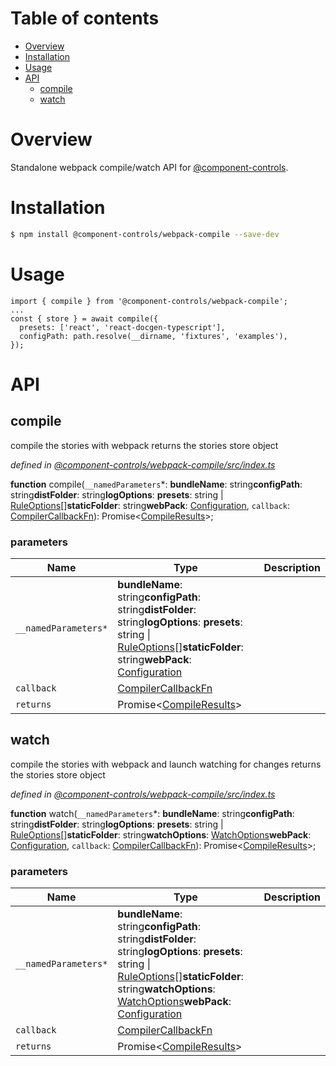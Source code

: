 # Table of contents

-   [Overview](#overview)
-   [Installation](#installation)
-   [Usage](#usage)
-   [API](#api)
    -   [compile](#compile)
    -   [watch](#watch)

# Overview

Standalone webpack compile/watch API for [@component-controls](https://github.com/ccontrols/component-controls).

# Installation

```bash
$ npm install @component-controls/webpack-compile --save-dev
```

# Usage

    import { compile } from '@component-controls/webpack-compile';
    ...
    const { store } = await compile({
      presets: ['react', 'react-docgen-typescript'],
      configPath: path.resolve(__dirname, 'fixtures', 'examples'),
    });

# API

<tsdoc-typescript files="@types/webpack/index.d.ts" entry="./src/index.ts,./src/types.ts"/>

<!-- START-TSDOC-TYPESCRIPT -->

## compile

compile the stories with webpack
returns the stories store object

_defined in [@component-controls/webpack-compile/src/index.ts](https://github.com/ccontrols/component-controls/tree/master/core/webpack-compile/src/index.ts#L14)_

**function** compile(`__namedParameters`\*: **bundleName**: string**configPath**: string**distFolder**: string**logOptions**: **presets**: string | [RuleOptions](#ruleoptions)\[]**staticFolder**: string**webPack**: [Configuration](#configuration), `callback`: [CompilerCallbackFn](#compilercallbackfn)): Promise&lt;[CompileResults](#compileresults)>;

### parameters

| Name                 | Type                                                                                                                                                                                                        | Description |
| -------------------- | ----------------------------------------------------------------------------------------------------------------------------------------------------------------------------------------------------------- | ----------- |
| `__namedParameters*` | **bundleName**: string**configPath**: string**distFolder**: string**logOptions**: **presets**: string \| [RuleOptions](#ruleoptions)\[]**staticFolder**: string**webPack**: [Configuration](#configuration) |             |
| `callback`           | [CompilerCallbackFn](#compilercallbackfn)                                                                                                                                                                   |             |
| `returns`            | Promise&lt;[CompileResults](#compileresults)>                                                                                                                                                               |             |

## watch

compile the stories with webpack and launch watching for changes
returns the stories store object

_defined in [@component-controls/webpack-compile/src/index.ts](https://github.com/ccontrols/component-controls/tree/master/core/webpack-compile/src/index.ts#L47)_

**function** watch(`__namedParameters`\*: **bundleName**: string**configPath**: string**distFolder**: string**logOptions**: **presets**: string | [RuleOptions](#ruleoptions)\[]**staticFolder**: string**watchOptions**: [WatchOptions](#watchoptions)**webPack**: [Configuration](#configuration), `callback`: [CompilerCallbackFn](#compilercallbackfn)): Promise&lt;[CompileResults](#compileresults)>;

### parameters

| Name                 | Type                                                                                                                                                                                                                                                       | Description |
| -------------------- | ---------------------------------------------------------------------------------------------------------------------------------------------------------------------------------------------------------------------------------------------------------- | ----------- |
| `__namedParameters*` | **bundleName**: string**configPath**: string**distFolder**: string**logOptions**: **presets**: string \| [RuleOptions](#ruleoptions)\[]**staticFolder**: string**watchOptions**: [WatchOptions](#watchoptions)**webPack**: [Configuration](#configuration) |             |
| `callback`           | [CompilerCallbackFn](#compilercallbackfn)                                                                                                                                                                                                                  |             |
| `returns`            | Promise&lt;[CompileResults](#compileresults)>                                                                                                                                                                                                              |             |

<!-- END-TSDOC-TYPESCRIPT -->
